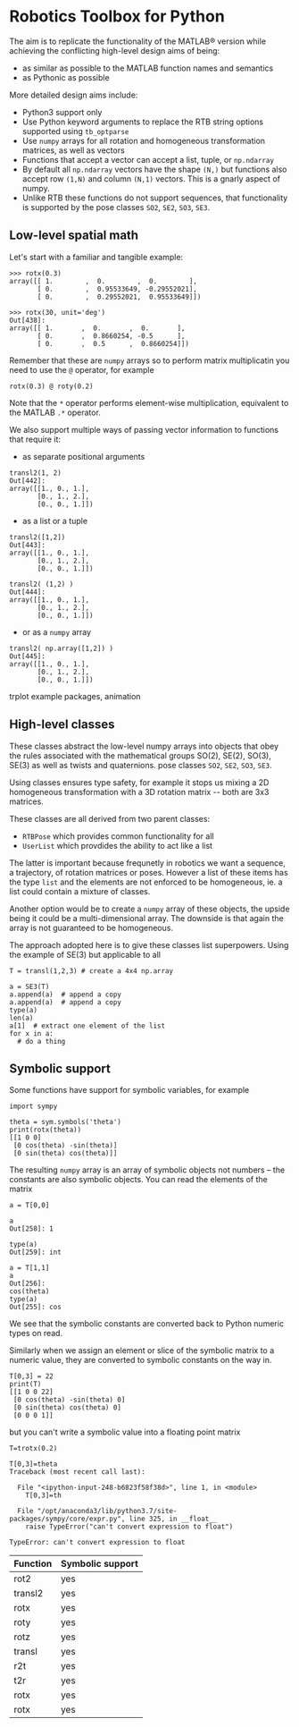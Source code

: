 # Robotics Toolbox for Python

The aim is to replicate the functionality of the MATLAB&reg; version while achieving the conflicting high-level design aims of being:

* as similar as possible to the MATLAB function names and semantics
* as Pythonic as possible

More detailed design aims include:

* Python3 support only
* Use Python keyword arguments to replace the RTB string options supported using `tb_optparse`
* Use `numpy` arrays for all rotation and homogeneous transformation matrices, as well as vectors
* Functions that accept a vector can accept a list, tuple, or `np.ndarray`
* By default all `np.ndarray` vectors have the shape `(N,)` but functions also accept row `(1,N)` and column `(N,1)` vectors.  This is a gnarly aspect of numpy.
* Unlike RTB these functions do not support sequences, that functionality is supported by the pose classes `SO2`, `SE2`, `SO3`, `SE3`.

## Low-level spatial math

Let's start with a familiar and tangible example:

```
>>> rotx(0.3)
array([[ 1.        ,  0.        ,  0.        ],
       [ 0.        ,  0.95533649, -0.29552021],
       [ 0.        ,  0.29552021,  0.95533649]])

>>> rotx(30, unit='deg')
Out[438]: 
array([[ 1.       ,  0.       ,  0.       ],
       [ 0.       ,  0.8660254, -0.5      ],
       [ 0.       ,  0.5      ,  0.8660254]])
```
Remember that these are `numpy` arrays so to perform matrix multiplicatin you need to use the `@` operator, for example

```
rotx(0.3) @ roty(0.2)
```

Note that the `*` operator performs element-wise multiplication, equivalent to the MATLAB `.*` operator.

We also support multiple ways of passing vector information to functions that require it:

* as separate positional arguments

```
transl2(1, 2)
Out[442]: 
array([[1., 0., 1.],
       [0., 1., 2.],
       [0., 0., 1.]])
```

* as a list or a tuple

```
transl2([1,2])
Out[443]: 
array([[1., 0., 1.],
       [0., 1., 2.],
       [0., 0., 1.]])

transl2( (1,2) )
Out[444]: 
array([[1., 0., 1.],
       [0., 1., 2.],
       [0., 0., 1.]])
```

* or as a `numpy` array

```
transl2( np.array([1,2]) )
Out[445]: 
array([[1., 0., 1.],
       [0., 1., 2.],
       [0., 0., 1.]])
```

trplot example
packages, animation

## High-level classes

These classes abstract the low-level numpy arrays into objects that obey the rules associated with the mathematical groups SO(2), SE(2), SO(3), SE(3) as well as twists and quaternions.  pose classes `SO2`, `SE2`, `SO3`, `SE3`.

Using classes ensures type safety, for example it stops us mixing a 2D homogeneous transformation with a 3D rotation matrix -- both are 3x3 matrices.

These classes are all derived from two parent classes:

* `RTBPose` which provides common functionality for all
* `UserList` which provdides the ability to act like a list 

The latter is important because frequnetly in robotics we want a sequence, a trajectory, of rotation matrices or poses.  However a list of these items has the type `list` and the elements are not enforced to be homogeneous, ie. a list could contain a mixture of classes.

Another option would be to create a `numpy` array of these objects, the upside being it could be a multi-dimensional array.  The downside is that again the array is not guaranteed to be homogeneous.


The approach adopted here is to give these classes list superpowers.  Using the example of SE(3) but applicable to all

```
T = transl(1,2,3) # create a 4x4 np.array

a = SE3(T)
a.append(a)  # append a copy
a.append(a)  # append a copy
type(a)
len(a)
a[1]  # extract one element of the list
for x in a:
  # do a thing
```

## Symbolic support

Some functions have support for symbolic variables, for example

```
import sympy

theta = sym.symbols('theta')
print(rotx(theta))
[[1 0 0]
 [0 cos(theta) -sin(theta)]
 [0 sin(theta) cos(theta)]]
```

The resulting `numpy` array is an array of symbolic objects not numbers &ndash; the constants are also symbolic objects.  You can read the elements of the matrix

```
a = T[0,0]

a
Out[258]: 1

type(a)
Out[259]: int

a = T[1,1]
a
Out[256]: 
cos(theta)
type(a)
Out[255]: cos
```
We see that the symbolic constants are converted back to Python numeric types on read.

Similarly when we assign an element or slice of the symbolic matrix to a numeric value, they are converted to symbolic constants on the way in.



```
T[0,3] = 22
print(T)
[[1 0 0 22]
 [0 cos(theta) -sin(theta) 0]
 [0 sin(theta) cos(theta) 0]
 [0 0 0 1]]
```
but you can't write a symbolic value into a floating point matrix

```
T=trotx(0.2)

T[0,3]=theta
Traceback (most recent call last):

  File "<ipython-input-248-b6823f58f38d>", line 1, in <module>
    T[0,3]=th

  File "/opt/anaconda3/lib/python3.7/site-packages/sympy/core/expr.py", line 325, in __float__
    raise TypeError("can't convert expression to float")

TypeError: can't convert expression to float
```

| Function | Symbolic support |
|----------|------------------|
| rot2 | yes |
| transl2 | yes |
| rotx | yes |
| roty | yes |
| rotz | yes |
| transl | yes |
| r2t | yes |
| t2r | yes |
| rotx | yes |
| rotx | yes |







